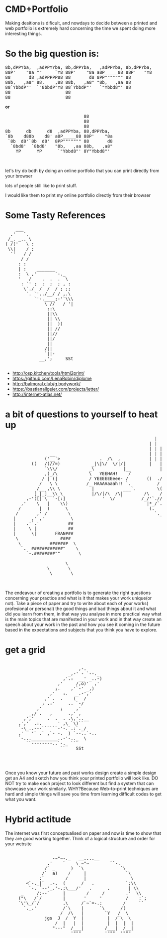 # CMD+Portfolio

Making desitions is dificult, and nowdays to decide between a printed and web portfolio is extremely hard concerning the time we spent doing more interesting things.

# So the big question is:
<pre>
8b,dPPYba,  ,adPPYYba, 8b,dPPYba,   ,adPPYba, 8b,dPPYba,  
88P'    "8a ""     `Y8 88P'    "8a a8P_____88 88P'   "Y8  
88       d8 ,adPPPPP88 88       d8 8PP""""""" 88          
88b,   ,a8" 88,    ,88 88b,   ,a8" "8b,   ,aa 88          
88`YbbdP"'  `"8bbdP"Y8 88`YbbdP"'   `"Ybbd8"' 88          
88                     88                                 
88                     88  
</pre>

**or**


  <pre>                              88           
                              88           
                              88           
8b      db      d8  ,adPPYba, 88,dPPYba,   
`8b    d88b    d8' a8P_____88 88P'    "8a  
 `8b  d8'`8b  d8'  8PP""""""" 88       d8  
  `8bd8'  `8bd8'   "8b,   ,aa 88b,   ,a8"  
    YP      YP      `"Ybbd8"' 8Y"Ybbd8"'   
                                           
 </pre>                                      
 
let's try do both by doing an online portfolio that you can print directly from your browser
 
lots of people still like to print stuff.

I would like them to print my online  portfolio directly from their browser

# Some Tasty References

<pre>
    ___
  ,'   `.
 /_. _,. \
( /('   \ :
 \\|    / ;
  `'   / /
      / /
     : :
     | :    _______
     :  \ ,'       `-._
     '   /    .  .  .  \
      : `' ;  ;  ;  ; , :
       \`./  /  /  / ; ;;
        `. `'../__/ / ,.\
           `'-.____;-'`\\\
               \ //   / '|
                ::\
                ||\\
                || \\
                ||  ))
                || //
                ||//
                ||/
                ||
               /||
               `||-
             __,';     SSt

</pre>

* http://osp.kitchen/tools/html2print/
* https://github.com/LenaRobin/diplome
* http://balmoral.club/g.bodywork/
* https://bastianallgeier.com/projects/letter/
* http://internet-atlas.net/

# a bit of questions to yourself to heat up

<pre>
                                                         |
                                                       | |
                                                       | | |
                 __                                    | | |
               ('__`>               .  /\  ,           | | |
          ((   /(//=)            _|\|\/  \/|/|         |   |
               `\\\/            _\           |__           |
               ,(_/\            \   YEEHAH!    /
              / | (|            / YEEEEEEeee- /       ((  ./
             /   \ \           /_ HAAAAaaah!! `.          /
            /__ ,\\ \            |           ___`.        \(}
           [_|_]__\\ \           |/\/|/\  /\|        /\    /)
        ,-'([] \  `-[:]              '  \/  `       /_/'`.//|
      ,'    \   |    \\)                              |*_/`.)
     /       |  )      \                               (.   |
    /       ,' /        \                                `._/
   |      ,' ,'          \
   |    .'`.'           ##
   |     \ |            ##
   |      \|       FRAN###
    \                ####
     \           #######  \
      `.  ############"    \
        `-.########""       \

                       \
                \       \
                 \       \


</pre>

The endeavour of creating a portfolio is to generate the right questions concerning your practice and what is it that makes your work unique(or not).
Take a piece of paper and try to write about each of your works( profesional or personal) the good things and bad things about it and what did you learn from them, in that way you analyse in more practical way what is the main topics that are manifested in your work and in that way create an speech about your work in the past and how you see it coming in the future based in the expectations and subjects that you think you have to explore.

# get a grid 

<pre>

                            ,-.
                        _,-' - `--._
                      ,'.:  __' _..-)
                    ,'     /,o)'  ,'
                   ;.    ,'`-' _,)
                 ,'   :.   _.-','
               ,' .  .    (   /
              ; .:'     .. `-/
            ,'       ;     ,'
         _,/ .   ,      .,' ,
       ,','     .  .  . .\,'..__
     ,','  .:.      ' ,\ `\)``
     `-\_..---``````-'-.`.:`._/
     ,'   '` .` ,`- -.  ) `--..`-..
     `-...__________..-'-.._  \
        ``--------..`-._ ```
                     ``    SSt



</pre>
Once you know your future and past works design create a simple design get an A4 and sketch how you think your printed portfolio will look like.
DO NOT try to make each project to look different but find a system that can showcase your work similarly.
WHY?Because Web-to-print techniques are hard and simple things will save you time from learning difficult codes to get what you want.


# Hybrid actitude 

The internet was first conceptualised on paper and now is time to show that they are good working together.
Think of a logical structure and order for your website 

<pre>

                  -~"~-._   __....__
                .'    `    \ ~"~        ``-.
               /` _      )  `\              `\
              /`  a)    /     |               `\
             :`        /      |                 \
        <`-._|`  .-.  (      /   .            `;\\
         `-. `--'_.'-.;\___/'   .      .       | \\
      _     /:--`     |        /     /        .'  \\
     ("\   /`/        |       '     '         /    :`;
     `\'\_/`/         .\     /`~`=-.:        /     ``
       `._.'          /`\    |      `\      /(
                     /  /\   |        `Y   /  \
               jgs  J  /  Y  |         |  /`\  \
                   /  |   |  |         |  |  |  |
                  "---"  /___|        /___|  /__|
                         '"""         '"""  '"""

</pre>
